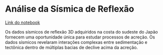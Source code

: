 # Análise da Sísmica de Reflexão

[Link do notebook](https://mybinder.org/v2/gh/algocompretto/seismic-profiling/3d70828bd60e781d861ffccec1c3a7845d5acdb9?urlpath=lab%2Ftree%2Fanalysis.ipynb)

Os dados sísmicos de reflexão 3D adquiridos na costa do sudeste do Japão fornecem uma oportunidade única para estudar processos de acreção. Os dados sísmicos revelaram interações complexas entre sedimentação e tectônica dentro de múltiplas bacias de declive acima da acreção.
